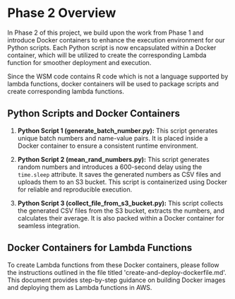 # Phase 2 Overview

In Phase 2 of this project, we build upon the work from Phase 1 and introduce Docker containers to enhance the execution environment for our Python scripts. Each Python script is now encapsulated within a Docker container, which will be utilized to create the corresponding Lambda function for smoother deployment and execution.

Since the WSM code contains R code which is not a language supported by lambda functions, docker containers will be used to package scripts and create corresponding lambda functions.

## Python Scripts and Docker Containers

1. **Python Script 1 (generate_batch_number.py):** This script generates unique batch numbers and name-value pairs. It is placed inside a Docker container to ensure a consistent runtime environment.

2. **Python Script 2 (mean_rand_numbers.py):** This script generates random numbers and introduces a 600-second delay using the `time.sleep` attribute. It saves the generated numbers as CSV files and uploads them to an S3 bucket. This script is containerized using Docker for reliable and reproducible execution.

3. **Python Script 3 (collect_file_from_s3_bucket.py):** This script collects the generated CSV files from the S3 bucket, extracts the numbers, and calculates their average. It is also packed within a Docker container for seamless integration.

## Docker Containers for Lambda Functions

To create Lambda functions from these Docker containers, please follow the instructions outlined in the file titled 'create-and-deploy-dockerfile.md'. This document provides step-by-step guidance on building Docker images and deploying them as Lambda functions in AWS.
